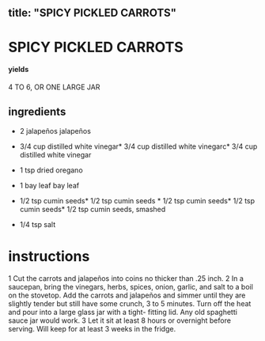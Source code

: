 

	
title: "SPICY PICKLED CARROTS"
---
# SPICY PICKLED CARROTS
#### yields
4 TO 6, OR ONE LARGE JAR
## ingredients
* 2 jalapeños jalapeños
* 3/4 cup distilled white vinegar* 3/4 cup distilled white vinegarc* 3/4 cup distilled white vinegar
* 1 tsp dried oregano

* 1 bay leaf bay leaf
* 1/2 tsp cumin seeds* 1/2 tsp cumin seeds * 1/2 tsp cumin seeds* 1/2 tsp cumin seeds* 1/2 tsp cumin seeds, smashed

* 1/4 tsp salt

# instructions
1 Cut the carrots and jalapeños into coins no thicker than .25 inch.
2 In a saucepan, bring the vinegars, herbs, spices, onion, garlic, and salt to a boil on the
stovetop. Add the carrots and jalapeños and simmer until they are slightly tender but still have
some crunch, 3 to 5 minutes. Turn off the heat and pour into a large glass jar with a tight-
fitting lid. Any old spaghetti sauce jar would work.
3 Let it sit at least 8 hours or overnight before serving. Will keep for at least 3 weeks in the
fridge.
	

